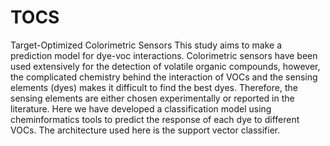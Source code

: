 # TOCS
Target-Optimized Colorimetric Sensors
This study aims to make a prediction model for dye-voc interactions. Colorimetric sensors have been used extensively for the detection of volatile organic compounds, however, the complicated chemistry behind the interaction of VOCs and the sensing elements (dyes) makes it difficult to find the best dyes. Therefore, the sensing elements are either chosen experimentally or reported in the literature.
Here we have developed a classification model using cheminformatics tools to predict the response of each dye to different VOCs. 
The architecture used here is the support vector classifier.
